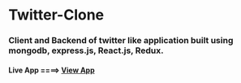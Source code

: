 # Twitter-Clone

### Client and Backend of twitter like application built using mongodb, express.js, React.js, Redux.

#### Live App ====> [View App](https://micro-blogging-app-1.herokuapp.com/)
